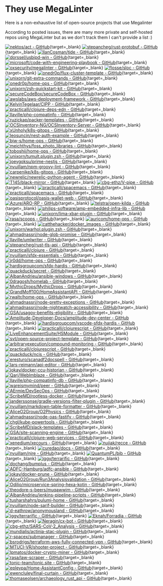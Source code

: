 # They use MegaLinter

Here is a non-exhaustive list of open-source projects that use Megalinter

According to posted issues, there are many more private and self-hosted repos using MegaLinter but as we don't track them I can't provide a list :)

[![nektos/act - GitHub](https://gh-card.dev/repos/nektos/act.svg?fullname=)](https://github.com/nektos/act){target=_blank}
[![stepancheg/rust-protobuf - GitHub](https://gh-card.dev/repos/stepancheg/rust-protobuf.svg?fullname=)](https://github.com/stepancheg/rust-protobuf){target=_blank}
[![IlanCosman/tide - GitHub](https://gh-card.dev/repos/IlanCosman/tide.svg?fullname=)](https://github.com/IlanCosman/tide){target=_blank}
[![dorssel/usbipd-win - GitHub](https://gh-card.dev/repos/dorssel/usbipd-win.svg?fullname=)](https://github.com/dorssel/usbipd-win){target=_blank}
[![microsoft/code-with-engineering-playbook - GitHub](https://gh-card.dev/repos/microsoft/code-with-engineering-playbook.svg?fullname=)](https://github.com/microsoft/code-with-engineering-playbook){target=_blank}
[![oxsecurity/megalinter - GitHub](https://gh-card.dev/repos/oxsecurity/megalinter.svg?fullname=)](https://github.com/oxsecurity/megalinter){target=_blank}
[![flosse/sloc - GitHub](https://gh-card.dev/repos/flosse/sloc.svg?fullname=)](https://github.com/flosse/sloc){target=_blank}
[![onedr0p/flux-cluster-template - GitHub](https://gh-card.dev/repos/onedr0p/flux-cluster-template.svg?fullname=)](https://github.com/onedr0p/flux-cluster-template){target=_blank}
[![unixorn/git-extra-commands - GitHub](https://gh-card.dev/repos/unixorn/git-extra-commands.svg?fullname=)](https://github.com/unixorn/git-extra-commands){target=_blank}
[![onedr0p/home-ops - GitHub](https://gh-card.dev/repos/onedr0p/home-ops.svg?fullname=)](https://github.com/onedr0p/home-ops){target=_blank}
[![unixorn/zsh-quickstart-kit - GitHub](https://gh-card.dev/repos/unixorn/zsh-quickstart-kit.svg?fullname=)](https://github.com/unixorn/zsh-quickstart-kit){target=_blank}
[![secureCodeBox/secureCodeBox - GitHub](https://gh-card.dev/repos/secureCodeBox/secureCodeBox.svg?fullname=)](https://github.com/secureCodeBox/secureCodeBox){target=_blank}
[![awslabs/aws-deployment-framework - GitHub](https://gh-card.dev/repos/awslabs/aws-deployment-framework.svg?fullname=)](https://github.com/awslabs/aws-deployment-framework){target=_blank}
[![KelvinTegelaar/CIPP - GitHub](https://gh-card.dev/repos/KelvinTegelaar/CIPP.svg?fullname=)](https://github.com/KelvinTegelaar/CIPP){target=_blank}
[![practicalli/clojure-deps-edn - GitHub](https://gh-card.dev/repos/practicalli/clojure-deps-edn.svg?fullname=)](https://github.com/practicalli/clojure-deps-edn){target=_blank}
[![llaville/php-compatinfo - GitHub](https://gh-card.dev/repos/llaville/php-compatinfo.svg?fullname=)](https://github.com/llaville/php-compatinfo){target=_blank}
[![ruzickap/packer-templates - GitHub](https://gh-card.dev/repos/ruzickap/packer-templates.svg?fullname=)](https://github.com/ruzickap/packer-templates){target=_blank}
[![OCSInventory-NG/OCSInventory-Server - GitHub](https://gh-card.dev/repos/OCSInventory-NG/OCSInventory-Server.svg?fullname=)](https://github.com/OCSInventory-NG/OCSInventory-Server){target=_blank}
[![xUnholy/k8s-gitops - GitHub](https://gh-card.dev/repos/xUnholy/k8s-gitops.svg?fullname=)](https://github.com/xUnholy/k8s-gitops){target=_blank}
[![leosuncin/nest-auth-example - GitHub](https://gh-card.dev/repos/leosuncin/nest-auth-example.svg?fullname=)](https://github.com/leosuncin/nest-auth-example){target=_blank}
[![bjw-s/home-ops - GitHub](https://gh-card.dev/repos/bjw-s/home-ops.svg?fullname=)](https://github.com/bjw-s/home-ops){target=_blank}
[![meichthys/foss_photo_libraries - GitHub](https://gh-card.dev/repos/meichthys/foss_photo_libraries.svg?fullname=)](https://github.com/meichthys/foss_photo_libraries){target=_blank}
[![toboshii/home-ops - GitHub](https://gh-card.dev/repos/toboshii/home-ops.svg?fullname=)](https://github.com/toboshii/home-ops){target=_blank}
[![unixorn/tumult.plugin.zsh - GitHub](https://gh-card.dev/repos/unixorn/tumult.plugin.zsh.svg?fullname=)](https://github.com/unixorn/tumult.plugin.zsh){target=_blank}
[![joeygoksu/prime-nestjs - GitHub](https://gh-card.dev/repos/joeygoksu/prime-nestjs.svg?fullname=)](https://github.com/joeygoksu/prime-nestjs){target=_blank}
[![nvuillam/npm-groovy-lint - GitHub](https://gh-card.dev/repos/nvuillam/npm-groovy-lint.svg?fullname=)](https://github.com/nvuillam/npm-groovy-lint){target=_blank}
[![carpenike/k8s-gitops - GitHub](https://gh-card.dev/repos/carpenike/k8s-gitops.svg?fullname=)](https://github.com/carpenike/k8s-gitops){target=_blank}
[![newrelic/newrelic-python-agent - GitHub](https://gh-card.dev/repos/newrelic/newrelic-python-agent.svg?fullname=)](https://github.com/newrelic/newrelic-python-agent){target=_blank}
[![T145/black-mirror - GitHub](https://gh-card.dev/repos/T145/black-mirror.svg?fullname=)](https://github.com/T145/black-mirror){target=_blank}
[![cbg-ethz/V-pipe - GitHub](https://gh-card.dev/repos/cbg-ethz/V-pipe.svg?fullname=)](https://github.com/cbg-ethz/V-pipe){target=_blank}
[![practicalli/spacemacs - GitHub](https://gh-card.dev/repos/practicalli/spacemacs.svg?fullname=)](https://github.com/practicalli/spacemacs){target=_blank}
[![practicalli/spacemacs - GitHub](https://gh-card.dev/repos/practicalli/spacemacs.svg?fullname=)](https://github.com/practicalli/spacemacs){target=_blank}
[![oasisprotocol/oasis-wallet-web - GitHub](https://gh-card.dev/repos/oasisprotocol/oasis-wallet-web.svg?fullname=)](https://github.com/oasisprotocol/oasis-wallet-web){target=_blank}
[![Azure/ARO-RP - GitHub](https://gh-card.dev/repos/Azure/ARO-RP.svg?fullname=)](https://github.com/Azure/ARO-RP){target=_blank}
[![telstra/open-kilda - GitHub](https://gh-card.dev/repos/telstra/open-kilda.svg?fullname=)](https://github.com/telstra/open-kilda){target=_blank}
[![philips-software/amp-embedded-infra-lib - GitHub](https://gh-card.dev/repos/philips-software/amp-embedded-infra-lib.svg?fullname=)](https://github.com/philips-software/amp-embedded-infra-lib){target=_blank}
[![unixorn/lima-xbar-plugin - GitHub](https://gh-card.dev/repos/unixorn/lima-xbar-plugin.svg?fullname=)](https://github.com/unixorn/lima-xbar-plugin){target=_blank}
[![rasa/scoops - GitHub](https://gh-card.dev/repos/rasa/scoops.svg?fullname=)](https://github.com/rasa/scoops){target=_blank}
[![auricom/home-ops - GitHub](https://gh-card.dev/repos/auricom/home-ops.svg?fullname=)](https://github.com/auricom/home-ops){target=_blank}
[![catthehacker/docker_images - GitHub](https://gh-card.dev/repos/catthehacker/docker_images.svg?fullname=)](https://github.com/catthehacker/docker_images){target=_blank}
[![unixorn/warhol.plugin.zsh - GitHub](https://gh-card.dev/repos/unixorn/warhol.plugin.zsh.svg?fullname=)](https://github.com/unixorn/warhol.plugin.zsh){target=_blank}
[![ahmadnassri/node-glob-promise - GitHub](https://gh-card.dev/repos/ahmadnassri/node-glob-promise.svg?fullname=)](https://github.com/ahmadnassri/node-glob-promise){target=_blank}
[![llaville/umlwriter - GitHub](https://gh-card.dev/repos/llaville/umlwriter.svg?fullname=)](https://github.com/llaville/umlwriter){target=_blank}
[![stepancheg/rust-tls-api - GitHub](https://gh-card.dev/repos/stepancheg/rust-tls-api.svg?fullname=)](https://github.com/stepancheg/rust-tls-api){target=_blank}
[![practicalli/clojure - GitHub](https://gh-card.dev/repos/practicalli/clojure.svg?fullname=)](https://github.com/practicalli/clojure){target=_blank}
[![nvuillam/sfdx-essentials - GitHub](https://gh-card.dev/repos/nvuillam/sfdx-essentials.svg?fullname=)](https://github.com/nvuillam/sfdx-essentials){target=_blank}
[![jr0dd/home-ops - GitHub](https://gh-card.dev/repos/jr0dd/home-ops.svg?fullname=)](https://github.com/jr0dd/home-ops){target=_blank}
[![hardisgroupcom/sfdx-hardis - GitHub](https://gh-card.dev/repos/hardisgroupcom/sfdx-hardis.svg?fullname=)](https://github.com/hardisgroupcom/sfdx-hardis){target=_blank}
[![quackduck/secret - GitHub](https://gh-card.dev/repos/quackduck/secret.svg?fullname=)](https://github.com/quackduck/secret){target=_blank}
[![AlbanAndrieu/ansible-windows - GitHub](https://gh-card.dev/repos/AlbanAndrieu/ansible-windows.svg?fullname=)](https://github.com/AlbanAndrieu/ansible-windows){target=_blank}
[![0dragosh/homelab - GitHub](https://gh-card.dev/repos/0dragosh/homelab.svg?fullname=)](https://github.com/0dragosh/homelab){target=_blank}
[![MythicDrops/MythicDrops - GitHub](https://gh-card.dev/repos/MythicDrops/MythicDrops.svg?fullname=)](https://github.com/MythicDrops/MythicDrops){target=_blank}
[![GrandMoff100/HomeAssistantAPI - GitHub](https://gh-card.dev/repos/GrandMoff100/HomeAssistantAPI.svg?fullname=)](https://github.com/GrandMoff100/HomeAssistantAPI){target=_blank}
[![rwaltr/home-ops - GitHub](https://gh-card.dev/repos/rwaltr/home-ops.svg?fullname=)](https://github.com/rwaltr/home-ops){target=_blank}
[![ahmadnassri/node-pretty-exceptions - GitHub](https://gh-card.dev/repos/ahmadnassri/node-pretty-exceptions.svg?fullname=)](https://github.com/ahmadnassri/node-pretty-exceptions){target=_blank}
[![ahmadnassri/node-nightwatch-accessibility - GitHub](https://gh-card.dev/repos/ahmadnassri/node-nightwatch-accessibility.svg?fullname=)](https://github.com/ahmadnassri/node-nightwatch-accessibility){target=_blank}
[![GSA/usagov-benefits-eligibility - GitHub](https://gh-card.dev/repos/GSA/usagov-benefits-eligibility.svg?fullname=)](https://github.com/GSA/usagov-benefits-eligibility){target=_blank}
[![Amplitude-Developer-Docs/amplitude-dev-center - GitHub](https://gh-card.dev/repos/Amplitude-Developer-Docs/amplitude-dev-center.svg?fullname=)](https://github.com/Amplitude-Developer-Docs/amplitude-dev-center){target=_blank}
[![hardisgroupcom/vscode-sfdx-hardis - GitHub](https://gh-card.dev/repos/hardisgroupcom/vscode-sfdx-hardis.svg?fullname=)](https://github.com/hardisgroupcom/vscode-sfdx-hardis){target=_blank}
[![practicalli/clojurescript - GitHub](https://gh-card.dev/repos/practicalli/clojurescript.svg?fullname=)](https://github.com/practicalli/clojurescript){target=_blank}
[![LiveEnhancementSuite/HSModule - GitHub](https://gh-card.dev/repos/LiveEnhancementSuite/HSModule.svg?fullname=)](https://github.com/LiveEnhancementSuite/HSModule){target=_blank}
[![svt/open-source-project-template - GitHub](https://gh-card.dev/repos/svt/open-source-project-template.svg?fullname=)](https://github.com/svt/open-source-project-template){target=_blank}
[![arbitraryexecution/compound-monitoring - GitHub](https://gh-card.dev/repos/arbitraryexecution/compound-monitoring.svg?fullname=)](https://github.com/arbitraryexecution/compound-monitoring){target=_blank}
[![practicalli/clojurescript - GitHub](https://gh-card.dev/repos/practicalli/clojurescript.svg?fullname=)](https://github.com/practicalli/clojurescript){target=_blank}
[![quackduck/ncis - GitHub](https://gh-card.dev/repos/quackduck/ncis.svg?fullname=)](https://github.com/quackduck/ncis){target=_blank}
[![eresturo/scanadf2docspell - GitHub](https://gh-card.dev/repos/eresturo/scanadf2docspell.svg?fullname=)](https://github.com/eresturo/scanadf2docspell){target=_blank}
[![lars-reimann/api-editor - GitHub](https://gh-card.dev/repos/lars-reimann/api-editor.svg?fullname=)](https://github.com/lars-reimann/api-editor){target=_blank}
[![jokay/docker-ccu-historian - GitHub](https://gh-card.dev/repos/jokay/docker-ccu-historian.svg?fullname=)](https://github.com/jokay/docker-ccu-historian){target=_blank}
[![Qarj/WebImblaze - GitHub](https://gh-card.dev/repos/Qarj/WebImblaze.svg?fullname=)](https://github.com/Qarj/WebImblaze){target=_blank}
[![llaville/php-compatinfo-db - GitHub](https://gh-card.dev/repos/llaville/php-compatinfo-db.svg?fullname=)](https://github.com/llaville/php-compatinfo-db){target=_blank}
[![wareismymind/peer - GitHub](https://gh-card.dev/repos/wareismymind/peer.svg?fullname=)](https://github.com/wareismymind/peer){target=_blank}
[![AErmie/DevSecOps - GitHub](https://gh-card.dev/repos/AErmie/DevSecOps.svg?fullname=)](https://github.com/AErmie/DevSecOps){target=_blank}
[![ScribeMD/rootless-docker - GitHub](https://gh-card.dev/repos/ScribeMD/rootless-docker.svg?fullname=)](https://github.com/ScribeMD/rootless-docker){target=_blank}
[![janderssonse/gradle-versions-filter-plugin - GitHub](https://gh-card.dev/repos/janderssonse/gradle-versions-filter-plugin.svg?fullname=)](https://github.com/janderssonse/gradle-versions-filter-plugin){target=_blank}
[![nvuillam/markdown-table-formatter - GitHub](https://gh-card.dev/repos/nvuillam/markdown-table-formatter.svg?fullname=)](https://github.com/nvuillam/markdown-table-formatter){target=_blank}
[![AliceO2Group/O2Physics - GitHub](https://gh-card.dev/repos/AliceO2Group/O2Physics.svg?fullname=)](https://github.com/AliceO2Group/O2Physics){target=_blank}
[![ahmadnassri/node-oas-fastify - GitHub](https://gh-card.dev/repos/ahmadnassri/node-oas-fastify.svg?fullname=)](https://github.com/ahmadnassri/node-oas-fastify){target=_blank}
[![chgl/kube-powertools - GitHub](https://gh-card.dev/repos/chgl/kube-powertools.svg?fullname=)](https://github.com/chgl/kube-powertools){target=_blank}
[![ScribeMD/slack-templates - GitHub](https://gh-card.dev/repos/ScribeMD/slack-templates.svg?fullname=)](https://github.com/ScribeMD/slack-templates){target=_blank}
[![GSA/site-scanning-engine - GitHub](https://gh-card.dev/repos/GSA/site-scanning-engine.svg?fullname=)](https://github.com/GSA/site-scanning-engine){target=_blank}
[![practicalli/clojure-web-services - GitHub](https://gh-card.dev/repos/practicalli/clojure-web-services.svg?fullname=)](https://github.com/practicalli/clojure-web-services){target=_blank}
[![xenedium/xecours - GitHub](https://gh-card.dev/repos/xenedium/xecours.svg?fullname=)](https://github.com/xenedium/xecours){target=_blank}
[![nujiak/recce - GitHub](https://gh-card.dev/repos/nujiak/recce.svg?fullname=)](https://github.com/nujiak/recce){target=_blank}
[![curedao/docs - GitHub](https://gh-card.dev/repos/curedao/docs.svg?fullname=)](https://github.com/curedao/docs){target=_blank}
[![nvuillam/njre - GitHub](https://gh-card.dev/repos/nvuillam/njre.svg?fullname=)](https://github.com/nvuillam/njre){target=_blank}
[![QuantumPL/bib - GitHub](https://gh-card.dev/repos/QuantumPL/bib.svg?fullname=)](https://github.com/QuantumPL/bib){target=_blank}
[![iggy/terrarific - GitHub](https://gh-card.dev/repos/iggy/terrarific.svg?fullname=)](https://github.com/iggy/terrarific){target=_blank}
[![dochang/bumplus - GitHub](https://gh-card.dev/repos/dochang/bumplus.svg?fullname=)](https://github.com/dochang/bumplus){target=_blank}
[![ADFC-Hamburg/adfc-ansible - GitHub](https://gh-card.dev/repos/ADFC-Hamburg/adfc-ansible.svg?fullname=)](https://github.com/ADFC-Hamburg/adfc-ansible){target=_blank}
[![jokay/docker-prune - GitHub](https://gh-card.dev/repos/jokay/docker-prune.svg?fullname=)](https://github.com/jokay/docker-prune){target=_blank}
[![AliceO2Group/Run3Analysisvalidation - GitHub](https://gh-card.dev/repos/AliceO2Group/Run3Analysisvalidation.svg?fullname=)](https://github.com/AliceO2Group/Run3Analysisvalidation){target=_blank}
[![Odilio/microservice-spring-hexa-kotin - GitHub](https://gh-card.dev/repos/Odilio/microservice-spring-hexa-kotin.svg?fullname=)](https://github.com/Odilio/microservice-spring-hexa-kotin){target=_blank}
[![theodore-s-beers/muqawwim - GitHub](https://gh-card.dev/repos/theodore-s-beers/muqawwim.svg?fullname=)](https://github.com/theodore-s-beers/muqawwim){target=_blank}
[![AlbanAndrieu/jenkins-pipeline-scripts - GitHub](https://gh-card.dev/repos/AlbanAndrieu/jenkins-pipeline-scripts.svg?fullname=)](https://github.com/AlbanAndrieu/jenkins-pipeline-scripts){target=_blank}
[![tusharshahrs/pulumi-home - GitHub](https://gh-card.dev/repos/tusharshahrs/pulumi-home.svg?fullname=)](https://github.com/tusharshahrs/pulumi-home){target=_blank}
[![nvuillam/node-sarif-builder - GitHub](https://gh-card.dev/repos/nvuillam/node-sarif-builder.svg?fullname=)](https://github.com/nvuillam/node-sarif-builder){target=_blank}
[![d-eathrow/anonymousland - GitHub](https://gh-card.dev/repos/d-eathrow/anonymousland.svg?fullname=)](https://github.com/d-eathrow/anonymousland){target=_blank}
[![iggy/terrarific - GitHub](https://gh-card.dev/repos/iggy/terrarific.svg?fullname=)](https://github.com/iggy/terrarific){target=_blank}
[![Eknah/Forradia - GitHub](https://gh-card.dev/repos/Eknah/Forradia.svg?fullname=)](https://github.com/Eknah/Forradia){target=_blank}
[![Neragin/cx-bot - GitHub](https://gh-card.dev/repos/Neragin/cx-bot.svg?fullname=)](https://github.com/Neragin/cx-bot){target=_blank}
[![cbg-ethz/SARS-CoV-2_Analysis - GitHub](https://gh-card.dev/repos/cbg-ethz/SARS-CoV-2_Analysis.svg?fullname=)](https://github.com/cbg-ethz/SARS-CoV-2_Analysis){target=_blank}
[![mundialis/actinia-stac-plugin - GitHub](https://gh-card.dev/repos/mundialis/actinia-stac-plugin.svg?fullname=)](https://github.com/mundialis/actinia-stac-plugin){target=_blank}
[![r-spacex/submanager - GitHub](https://gh-card.dev/repos/r-spacex/submanager.svg?fullname=)](https://github.com/r-spacex/submanager){target=_blank}
[![bsrodrigs/terraform-aws-fully-connected-vpn - GitHub](https://gh-card.dev/repos/bsrodrigs/terraform-aws-fully-connected-vpn.svg?fullname=)](https://github.com/bsrodrigs/terraform-aws-fully-connected-vpn){target=_blank}
[![MTUCI-VR/shooter-project - GitHub](https://gh-card.dev/repos/MTUCI-VR/shooter-project.svg?fullname=)](https://github.com/MTUCI-VR/shooter-project){target=_blank}
[![lpmatos/docker-crypto-miner - GitHub](https://gh-card.dev/repos/lpmatos/docker-crypto-miner.svg?fullname=)](https://github.com/lpmatos/docker-crypto-miner){target=_blank}
[![rasa/law-scraper - GitHub](https://gh-card.dev/repos/rasa/law-scraper.svg?fullname=)](https://github.com/rasa/law-scraper){target=_blank}
[![tonic-team/tonic.site - GitHub](https://gh-card.dev/repos/tonic-team/tonic.site.svg?fullname=)](https://github.com/tonic-team/tonic.site){target=_blank}
[![epleypa/Home-AssistantConfig - GitHub](https://gh-card.dev/repos/epleypa/Home-AssistantConfig.svg?fullname=)](https://github.com/epleypa/Home-AssistantConfig){target=_blank}
[![ewencluley/final-curtain - GitHub](https://gh-card.dev/repos/ewencluley/final-curtain.svg?fullname=)](https://github.com/ewencluley/final-curtain){target=_blank}
[![thomaseolsen/archaeology_rust_api - GitHub](https://gh-card.dev/repos/thomaseolsen/archaeology_rust_api.svg?fullname=)](https://github.com/thomaseolsen/archaeology_rust_api){target=_blank}
